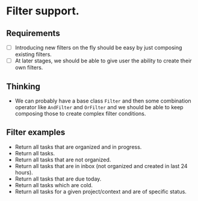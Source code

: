 # Filter support.

## Requirements

- [ ] Introducing new filters on the fly should be easy by just composing existing filters.
- [ ] At later stages, we should be able to give user the ability to create their own filters.

## Thinking

- We can probably have a base class `Filter` and then some combination operator like `AndFilter` and `OrFilter`
  and we should be able to keep composing those to create complex filter conditions.

## Filter examples

- Return all tasks that are organized and in progress.
- Return all tasks.
- Return all tasks that are not organized.
- Return all tasks that are in inbox (not organized and created in last 24 hours).
- Return all tasks that are due today.
- Return all tasks which are cold.
- Return all tasks for a given project/context and are of specific status.
